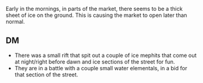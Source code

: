 Early in the mornings, in parts of the market, there seems to be a thick sheet of ice on the ground. This is causing the market to open later than normal.

## DM
- There was a small rift that spit out a couple of ice mephits that come out at night/right before dawn and ice sections of the street for fun.
- They are in a battle with a couple small water elementals, in a bid for that section of the street.
